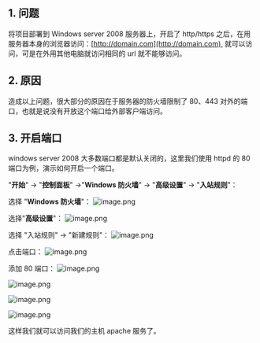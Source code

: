 ## 1. 问题

将项目部署到 Windows server 2008 服务器上，开启了 http/https 之后，在用服务器本身的浏览器访问：[http://domain.com](http://domain.com)  就可以访问，可是在外用其他电脑就访问相同的 url 就不能够访问。

## 2. 原因

造成以上问题，很大部分的原因在于服务器的防火墙限制了 80、443 对外的端口，也就是说没有开放这个端口给外部客户端访问。

## 3. 开启端口

windows server 2008 大多数端口都是默认关闭的，这里我们使用 httpd 的 80 端口为例，演示如何开启一个端口。

"**开始**" -> "**控制面板**" ->"**Windows 防火墙**" -> "**高级设置**" -> "**入站规则**"：

选择 "**Windows 防火墙**"：
![image.png](https://shub-1251708715.cos.ap-guangzhou.myqcloud.com/elog-cookbook-img/FuU4mCyOX_sp8wjLIexY2Q3lWL3U.png)

选择"**高级设置**"：
![image.png](https://shub-1251708715.cos.ap-guangzhou.myqcloud.com/elog-cookbook-img/FrNz2UBGthK-zZ1Vr7hxBLzyYe2y.png)

选择 "入站规则" → "新建规则"：
![image.png](https://shub-1251708715.cos.ap-guangzhou.myqcloud.com/elog-cookbook-img/Fn41UCaM6TpIMcc7H6ndGhgpqUkf.png)

点击端口：
![image.png](https://shub-1251708715.cos.ap-guangzhou.myqcloud.com/elog-cookbook-img/Frp1_rWXCD9zjDkpufmBnl0esfLx.png)

添加 80 端口：
![image.png](https://shub-1251708715.cos.ap-guangzhou.myqcloud.com/elog-cookbook-img/Fnfc6xDDg6Qq5H907V4kbo7HSpnv.png)

![image.png](https://shub-1251708715.cos.ap-guangzhou.myqcloud.com/elog-cookbook-img/FjY5C9XEtMxXi9kKRNlnb8AhWbbx.png)

![image.png](https://shub-1251708715.cos.ap-guangzhou.myqcloud.com/elog-cookbook-img/FjefYCTty1rTBy28IK6ocbBiVeoM.png)

![image.png](https://shub-1251708715.cos.ap-guangzhou.myqcloud.com/elog-cookbook-img/FsnM5HeP5caLsiAxIMMfoY9QAIsM.png)

这样我们就可以访问我们的主机 apache 服务了。
